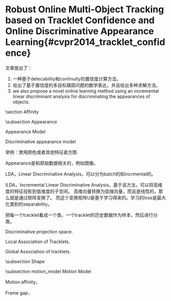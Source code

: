 Robust Online Multi-Object Tracking based on Tracklet Confidence and Online Discriminative Appearance Learning{#cvpr2014_tracklet_confidence}
=============

文章提出了：

1. 一种基于detecability和continuity的置信度计算方法。
2. 给出了基于置信度的多目标跟踪问题的数学表达，并且给出多种求解方法。
3. we also propose a novel online learning method using an incremental linear discriminant analysis for discriminating the appearances of objects.

\section Affinity

\subsection Appearance

Appearance Model

Discriminative appearance model

举例：使用颜色或者其他特征直方图

Appearance是和原始数据相关的，例如图像。

LDA，Linear Discriminative Analysis，可以分为batch的和incrmental的。

ILDA，Incremental Linear Discriminative Analysis，基于该方法，可以将高维度的特征投影到低维度的子空间。
高维向量转换为低维向量，而且是线性的，那么就是通过矩阵变换了。
而这个变换矩阵U是基于学习得来的。学习的loss是最大化类别的separability。

把每一个tracklet看成一个类，一个tracklet的历史数据作为样本，然后进行分类。

Discriminative projection space.

Local Association of Tracklets.

Global Association of tracklets.

\subsection Shape

\subsection motion_model Motion Model

Motion affinity，

Frame gap，